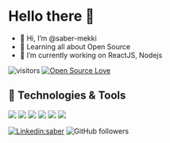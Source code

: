# Hello there 👋

- 👋 Hi, I’m @saber-mekki
- 🌱 Learning all about Open Source
- 💞️ I’m currently working on ReactJS, Nodejs


<!---
saber-mekki/saber-mekki is a ✨ special ✨ repository because its `README.md` (this file) appears on your GitHub profile.
You can click the Preview link to take a look at your changes.
--->



![visitors](https://visitor-badge.laobi.icu/badge?page_id=saber-mekki)
[![Open Source Love](https://badges.frapsoft.com/os/v1/open-source.svg?v=102)](https://github.com/ellerbrock/open-source-badge/)


## 🔧 Technologies & Tools

![](https://img.shields.io/badge/OS-Linux-informational?style=flat&logo=linux&logoColor=white&color=6aa6f8)
![](https://img.shields.io/badge/Editor-VS_Code-informational?style=flat&logo=visual-studio-code&logoColor=white&color=6aa6f8)
![](https://img.shields.io/badge/Code-JavaScript-informational?style=flat&logo=javascript&logoColor=white&color=6aa6f8)
![](https://img.shields.io/badge/Code-React-informational?style=flat&logo=react&logoColor=white&color=6aa6f8)
![](https://img.shields.io/badge/Shell-Bash-informational?style=flat&logo=gnu-bash&logoColor=white&color=6aa6f8)
![](https://img.shields.io/badge/Tools-PostgreSQL-informational?style=flat&logo=postgresql&logoColor=white&color=6aa6f8)

[![Linkedin:saber](https://img.shields.io/badge/-saber-blue?style=flat-square&logo=Linkedin&logoColor=white&link=https://www.linkedin.com/in/mekki-saber/)](https://www.linkedin.com/in/mekki-saber/)
![GitHub followers](https://img.shields.io/github/followers/saber-mekki?label=Follow&style=social)



